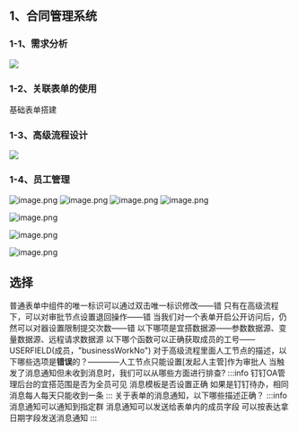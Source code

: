 ## 1、合同管理系统
### 1-1、需求分析
![](https://cdn.nlark.com/yuque/0/2022/jpeg/26315821/1668655846272-6d1b7163-f073-40b3-9cfb-88dbe9d0e723.jpeg)
### 1-2、关联表单的使用
基础表单搭建
### 1-3、高级流程设计
![](https://cdn.nlark.com/yuque/0/2022/jpeg/26315821/1668669848141-f713eb23-fb96-4b0d-96c3-ac8338a6676a.jpeg)
### 1-4、员工管理
![image.png](https://cdn.nlark.com/yuque/0/2022/png/26315821/1668759931573-feb6dd1d-6133-4f7e-866e-ceb330c908e9.png#averageHue=%23e6ebf3&clientId=uafc6d3d6-c17c-4&from=paste&height=911&id=u5f20fa9f&name=image.png&originHeight=911&originWidth=1859&originalType=binary&ratio=1&rotation=0&showTitle=false&size=648359&status=done&style=none&taskId=ua6135b11-6ec5-4318-a8e9-c6f6cce80e1&title=&width=1859)
![image.png](https://cdn.nlark.com/yuque/0/2022/png/26315821/1668759977729-9607653e-5d60-40a3-89ca-679941406783.png#averageHue=%23e8edf2&clientId=uafc6d3d6-c17c-4&from=paste&height=940&id=u5a774976&name=image.png&originHeight=940&originWidth=1746&originalType=binary&ratio=1&rotation=0&showTitle=false&size=654934&status=done&style=none&taskId=uf993b597-6fd5-4ac0-b89b-2eebdabd7b1&title=&width=1746)
![image.png](https://cdn.nlark.com/yuque/0/2022/png/26315821/1668759998885-4d20f88b-c90f-4da3-bc86-d2837ae52b19.png#averageHue=%23c9d3e7&clientId=uafc6d3d6-c17c-4&from=paste&height=876&id=ub756443e&name=image.png&originHeight=876&originWidth=1620&originalType=binary&ratio=1&rotation=0&showTitle=false&size=529868&status=done&style=none&taskId=ua6090b60-8536-4564-85ac-2ff72cc053a&title=&width=1620)
![image.png](https://cdn.nlark.com/yuque/0/2022/png/26315821/1668760109338-6672eff0-3b4a-42a5-aea3-3640bcc80874.png#averageHue=%23e3eaf1&clientId=uafc6d3d6-c17c-4&from=paste&height=744&id=ud3dd1aba&name=image.png&originHeight=744&originWidth=1789&originalType=binary&ratio=1&rotation=0&showTitle=false&size=664294&status=done&style=none&taskId=u788e761a-d622-4f22-a0b9-3eaf59e69ee&title=&width=1789)

![image.png](https://cdn.nlark.com/yuque/0/2022/png/26315821/1668760141167-f6635aa3-e988-4b20-8e3b-357374ed51c9.png#averageHue=%23f3f7f6&clientId=uafc6d3d6-c17c-4&from=paste&height=809&id=u22593af4&name=image.png&originHeight=809&originWidth=1798&originalType=binary&ratio=1&rotation=0&showTitle=false&size=495367&status=done&style=none&taskId=u8cd877c8-99de-416c-9c1b-bf94c1d502c&title=&width=1798)

![image.png](https://cdn.nlark.com/yuque/0/2022/png/26315821/1668760187282-c46348ac-392c-4c29-ad6c-c02110e58c80.png#averageHue=%23d6ddd6&clientId=uafc6d3d6-c17c-4&from=paste&height=931&id=u8e6a4473&name=image.png&originHeight=931&originWidth=1857&originalType=binary&ratio=1&rotation=0&showTitle=false&size=443497&status=done&style=none&taskId=uf70aa024-35f7-4301-8c5f-9a2eb2ccf77&title=&width=1857)

![image.png](https://cdn.nlark.com/yuque/0/2022/png/26315821/1668760367179-a0d3e1ca-5ef2-452c-ab61-e5f695c141a0.png#averageHue=%23e0e8e0&clientId=uafc6d3d6-c17c-4&from=paste&height=866&id=ud19a2320&name=image.png&originHeight=866&originWidth=1866&originalType=binary&ratio=1&rotation=0&showTitle=false&size=557420&status=done&style=none&taskId=u8669b224-369b-432e-8994-a3680bc197a&title=&width=1866)


## 选择
普通表单中组件的唯一标识可以通过双击唯一标识修改——错
只有在高级流程下，可以对审批节点设置退回操作——错
当我们对一个表单开启公开访问后，仍然可以对器设置限制提交次数——错
以下哪项是宜搭数据源——参数数据源、变量数据源、远程请求数据源
以下哪个函数可以正确获取成员的工号——USERFIELD(成员，"businessWorkNo")
对于高级流程里面人工节点的描述，以下哪些选项是**错误**的？————人工节点只能设置[发起人主管]作为审批人
当触发了消息通知但未收到消息时，我们可以从哪些方面进行排查?
:::info
钉钉OA管理后台的宜搭范围是否为全员可见
消息模板是否设置正确
如果是钉钉待办，相同消息每人每天只能收到一条
:::
关于表单的消息通知，以下哪些描述正确？
:::info
消息通知可以通知到指定群
消息通知可以发送给表单内的成员字段
可以按表达拿日期字段发送消息通知
:::


